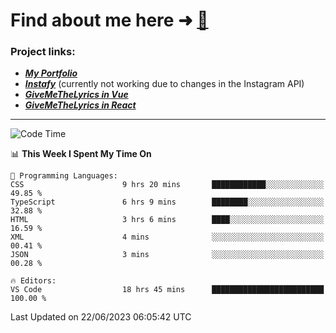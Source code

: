 # Find about me here ➜ [🧑](https://pauabella.dev)

### Project links:
- ***[My Portfolio](https://pauabella.dev)***
- ***[Instafy](https://instafy.me)*** (currently not working due to changes in the Instagram API)
- ***[GiveMeTheLyrics in Vue](https://lyrics.pauabella.dev)***
- ***[GiveMeTheLyrics in React](https://pauabella.dev/GiveMeTheLyrics)***

---
<!--START_SECTION:waka-->
![Code Time](http://img.shields.io/badge/Code%20Time-2%2C257%20hrs%2039%20mins-blue)

📊 **This Week I Spent My Time On** 

```text
💬 Programming Languages: 
CSS                      9 hrs 20 mins       ████████████░░░░░░░░░░░░░   49.85 % 
TypeScript               6 hrs 9 mins        ████████░░░░░░░░░░░░░░░░░   32.88 % 
HTML                     3 hrs 6 mins        ████░░░░░░░░░░░░░░░░░░░░░   16.59 % 
XML                      4 mins              ░░░░░░░░░░░░░░░░░░░░░░░░░   00.41 % 
JSON                     3 mins              ░░░░░░░░░░░░░░░░░░░░░░░░░   00.28 % 

🔥 Editors: 
VS Code                  18 hrs 45 mins      █████████████████████████   100.00 % 
```


 Last Updated on 22/06/2023 06:05:42 UTC
<!--END_SECTION:waka-->
